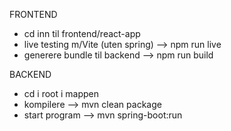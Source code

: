 FRONTEND
  - cd inn til frontend/react-app
  - live testing m/Vite (uten spring) --> npm run live  
  - generere bundle til backend --> npm run build 

BACKEND
  - cd i root i mappen
  - kompilere --> mvn clean package
  - start program --> mvn spring-boot:run  
